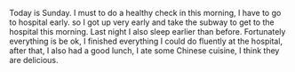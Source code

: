 Today is Sunday. I must to do a healthy check in this morning, I have to go to hospital early. so I got up very early and take the subway to get to the hospital this morning. Last night I also sleep earlier than before. Fortunately everything is be ok, I finished everything I could do fluently at the hospital, after that, I also had a good lunch, I ate some Chinese cuisine, I think they are delicious.
